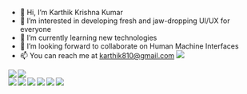 - 👋  Hi, I’m Karthik Krishna Kumar
- 👀  I’m interested in developing fresh and jaw-dropping UI/UX for everyone
- 🌱  I’m currently learning new technologies
- 💞️  I’m looking forward to collaborate on Human Machine Interfaces
- 📫  You can reach me at karthik810@gmail.com <img src="https://img.shields.io/badge/Gmail-D14836?style=for-the-badge&logo=gmail&logoColor=white">

<!---
karthikrocksta/karthikrocksta is a ✨ special ✨ repository because its `README.md` (this file) appears on your GitHub profile.
You can click the Preview link to take a look at your changes.
--->

<a href="https://github.com/karthikrocksta/">
  <img align="left" src="https://github-readme-stats.vercel.app/api?username=karthikrocksta&&count_private=true&include_all_commits&show_icons=true&title_color=ffffff&icon_color=bb2acf&text_color=daf7dc&bg_color=ffba2c" />
</a>
<a href="https://github.com/karthikrocksta/">
  <img align="center" src="https://github-readme-stats.vercel.app/api/top-langs/?username=karthikrocksta&langs_count=10&layout=compact" />
</a>
<br>
<a href="https://github.com/karthikrocksta/">
  <img align="left" src="https://img.shields.io/badge/Flutter-%2302569B.svg?style=for-the-badge&logo=Flutter&logoColor=white" />
</a>
<a href="https://github.com/karthikrocksta/">
  <img align="left" src="https://img.shields.io/badge/html5-%23E34F26.svg?style=for-the-badge&logo=html5&logoColor=white" />
</a>
<a href="https://github.com/karthikrocksta/">
  <img align="left" src="https://img.shields.io/badge/css3-%231572B6.svg?style=for-the-badge&logo=css3&logoColor=white" />
</a>
<a href="https://github.com/karthikrocksta/">
  <img align="left" src="https://img.shields.io/badge/javascript-%23323330.svg?style=for-the-badge&logo=javascript&logoColor=%23F7DF1E" />
</a>
<a href="https://github.com/karthikrocksta/">
  <img align="left" src="https://img.shields.io/badge/bootstrap-%23563D7C.svg?style=for-the-badge&logo=bootstrap&logoColor=white" />
</a>
<a href="https://github.com/karthikrocksta/">
  <img align="left" src="https://img.shields.io/badge/spring-%236DB33F.svg?style=for-the-badge&logo=spring&logoColor=white" />
</a>
